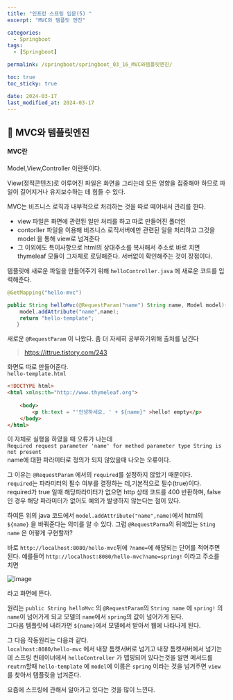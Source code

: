 ```yaml
---
title: "인프런 스프링 입문(5) "
excerpt: "MVC와 템플릿 엔진"

categories:
  - Springboot
tags:
  - [Springboot]

permalink: /springboot/springboot_03_16_MVC와템플릿엔진/

toc: true
toc_sticky: true

date: 2024-03-17
last_modified_at: 2024-03-17
---
```


## 🦥 MVC와 템플릿엔진

#### MVC란
Model,View,Controller 이란뜻이다.   

View(정적콘텐츠)로 이루어진 파일은 화면을 그리는데 모든 영향을 집중해야 하므로 파일이 길어지거나 유지보수하는 데 힘들 수 있다.  

MVC는 비즈니스 로직과 내부적으로 처리하는 것을 따로 떼어내서 관리를 한다.  
- view 파일은 화면에 관련된 일만 처리를 하고 따로 만들어진 폴더인  
- contorller 파일을 이용해 비즈니스 로직서버에만 관련된 일을 처리하고 그것을 model 을 통해 view로 넘겨준다
- 그 이외에도 특이사항으로 html의 상대주소를 복사해서 주소로 바로 치면 thymeleaf 모듈이 그자체로 로딩해준다. 서버없이 확인해주는 것이 장점이다.  

템플릿에 새로운 파일을 만들어주기 위해 `helloController.java` 에 새로운 코드를 입력해준다.
```java
@GetMapping("hello-mvc")

public String helloMvc(@RequestParam("name") String name, Model model){
    model.addAttribute("name",name);
    return "hello-template";
   }
```
새로운 `@RequestParam` 이 나왔다. 좀 더 자세히 공부하기위해 출처를 남긴다
>https://ittrue.tistory.com/243  

화면도 따로 만들어준다.  
`hello-template.html`  
```html
<!DOCTYPE html>
<html xmlns:th="http://www.thymeleaf.org">
    
    <body>
        <p th:text = "'안녕하세요. ' + ${name}" >hello! empty</p>
    </body>
</html>
```

이 자체로 실행을 하였을 때 오류가 나는데  
`Required request parameter 'name' for method parameter type String is not present`  
name에 대한 파라미터로 정의가 되지 않았을때 나오는 오류이다.    

그 이유는 `@RequestParam` 에서의  `required`를 설정하지 않았기 때문이다.  
`required`는 파라미터의 필수 여부를 결정하는 데,기본적으로 필수(true)이다.
required가 true 일때 해당파라미터가 없으면 http 상태 코드를 400 반환하며, false인 경우 해당 파라미터가 없어도 예외가 발생하지 않는다는 점이 있다.

하여튼 위의 java 코드에서 `model.addAttribute("name",name)`에서 html의 `${name}` 을 바꿔준다는 의미를 알 수 있다. 그럼 `@RequestParma`의 뒤에있는 `Sting name` 은 어떻게 구현할까?  

바로 `http://localhost:8080/hello-mvc`뒤에 `?name=`에 해당되는 단어를 적어주면 된다.
예를들어 `http://localhost:8080/hello-mvc?name=spring!` 이라고 주소를 치면

![image](https://github.com/garusitell/utterances/assets/45359953/abf21287-7109-4a41-8e7c-0214832e8dc0)

라고 화면에 뜬다.  

원리는 `public String helloMvc` 의 `@RequestParam`의 `String name` 에 `spring!` 의 `name`이 넘어가게 되고 모델의 `name`에서 `spring`의 값이 넘어가게 된다.  
그다음 템플릿에 내려가면 `${name}`에서 모델에서 받아서 웹에 나타나게 된다.

그 다음 작동원리는 다음과 같다.  
`localhost:8080/hello-mvc` 에서 내장 톰켓서버로 넘기고 내장 톰켓서버에서 넘기는데 스프링 컨테이너에서 `helloController` 가 맵핑되어 있다는것을 알면 메서드를 `reutrn`할때 `hello-template` 에 `model`에 이름은 `spring` 이라는 것을 넘겨주면 `view`를 찾아서 템플릿을 넘겨준다.

요즘에 스프링에 관해서 알아가고 있다는 것을 많이 느낀다.  